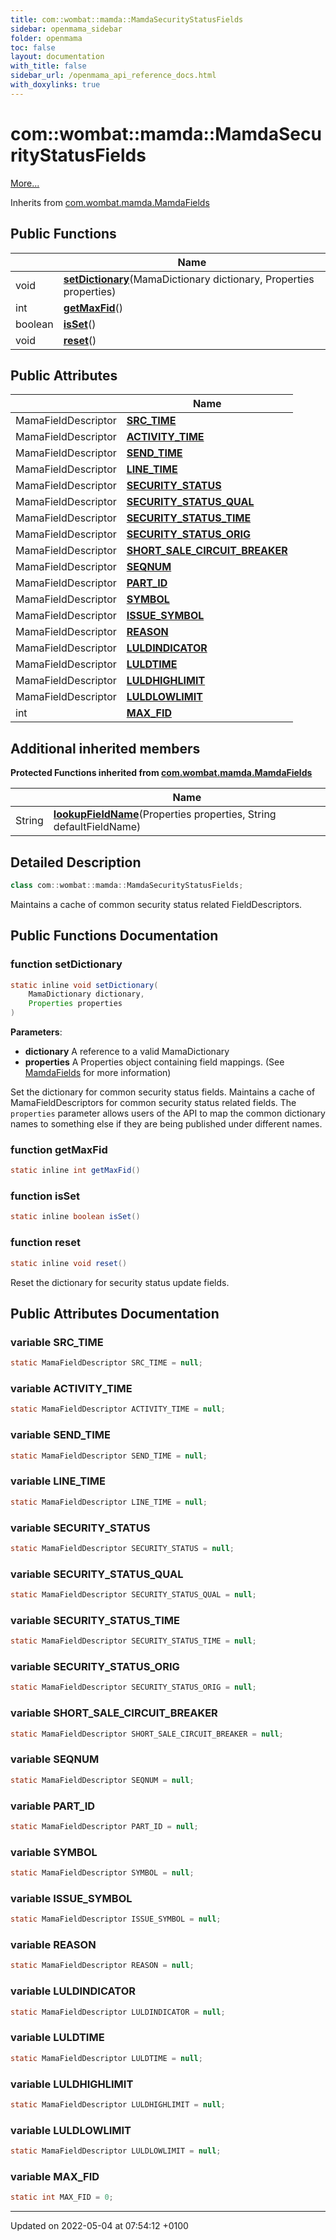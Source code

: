 ```yaml
---
title: com::wombat::mamda::MamdaSecurityStatusFields
sidebar: openmama_sidebar
folder: openmama
toc: false
layout: documentation
with_title: false
sidebar_url: /openmama_api_reference_docs.html
with_doxylinks: true
---
```


# com::wombat::mamda::MamdaSecurityStatusFields



 [More...](#detailed-description)

Inherits from [com.wombat.mamda.MamdaFields](classcom_1_1wombat_1_1mamda_1_1MamdaFields.html)

## Public Functions

|                | Name           |
| -------------- | -------------- |
| void | **[setDictionary](classcom_1_1wombat_1_1mamda_1_1MamdaSecurityStatusFields.html#function-setdictionary)**(MamaDictionary dictionary, Properties properties) |
| int | **[getMaxFid](classcom_1_1wombat_1_1mamda_1_1MamdaSecurityStatusFields.html#function-getmaxfid)**() |
| boolean | **[isSet](classcom_1_1wombat_1_1mamda_1_1MamdaSecurityStatusFields.html#function-isset)**() |
| void | **[reset](classcom_1_1wombat_1_1mamda_1_1MamdaSecurityStatusFields.html#function-reset)**() |

## Public Attributes

|                | Name           |
| -------------- | -------------- |
| MamaFieldDescriptor | **[SRC_TIME](classcom_1_1wombat_1_1mamda_1_1MamdaSecurityStatusFields.html#variable-src-time)**  |
| MamaFieldDescriptor | **[ACTIVITY_TIME](classcom_1_1wombat_1_1mamda_1_1MamdaSecurityStatusFields.html#variable-activity-time)**  |
| MamaFieldDescriptor | **[SEND_TIME](classcom_1_1wombat_1_1mamda_1_1MamdaSecurityStatusFields.html#variable-send-time)**  |
| MamaFieldDescriptor | **[LINE_TIME](classcom_1_1wombat_1_1mamda_1_1MamdaSecurityStatusFields.html#variable-line-time)**  |
| MamaFieldDescriptor | **[SECURITY_STATUS](classcom_1_1wombat_1_1mamda_1_1MamdaSecurityStatusFields.html#variable-security-status)**  |
| MamaFieldDescriptor | **[SECURITY_STATUS_QUAL](classcom_1_1wombat_1_1mamda_1_1MamdaSecurityStatusFields.html#variable-security-status-qual)**  |
| MamaFieldDescriptor | **[SECURITY_STATUS_TIME](classcom_1_1wombat_1_1mamda_1_1MamdaSecurityStatusFields.html#variable-security-status-time)**  |
| MamaFieldDescriptor | **[SECURITY_STATUS_ORIG](classcom_1_1wombat_1_1mamda_1_1MamdaSecurityStatusFields.html#variable-security-status-orig)**  |
| MamaFieldDescriptor | **[SHORT_SALE_CIRCUIT_BREAKER](classcom_1_1wombat_1_1mamda_1_1MamdaSecurityStatusFields.html#variable-short-sale-circuit-breaker)**  |
| MamaFieldDescriptor | **[SEQNUM](classcom_1_1wombat_1_1mamda_1_1MamdaSecurityStatusFields.html#variable-seqnum)**  |
| MamaFieldDescriptor | **[PART_ID](classcom_1_1wombat_1_1mamda_1_1MamdaSecurityStatusFields.html#variable-part-id)**  |
| MamaFieldDescriptor | **[SYMBOL](classcom_1_1wombat_1_1mamda_1_1MamdaSecurityStatusFields.html#variable-symbol)**  |
| MamaFieldDescriptor | **[ISSUE_SYMBOL](classcom_1_1wombat_1_1mamda_1_1MamdaSecurityStatusFields.html#variable-issue-symbol)**  |
| MamaFieldDescriptor | **[REASON](classcom_1_1wombat_1_1mamda_1_1MamdaSecurityStatusFields.html#variable-reason)**  |
| MamaFieldDescriptor | **[LULDINDICATOR](classcom_1_1wombat_1_1mamda_1_1MamdaSecurityStatusFields.html#variable-luldindicator)**  |
| MamaFieldDescriptor | **[LULDTIME](classcom_1_1wombat_1_1mamda_1_1MamdaSecurityStatusFields.html#variable-luldtime)**  |
| MamaFieldDescriptor | **[LULDHIGHLIMIT](classcom_1_1wombat_1_1mamda_1_1MamdaSecurityStatusFields.html#variable-luldhighlimit)**  |
| MamaFieldDescriptor | **[LULDLOWLIMIT](classcom_1_1wombat_1_1mamda_1_1MamdaSecurityStatusFields.html#variable-luldlowlimit)**  |
| int | **[MAX_FID](classcom_1_1wombat_1_1mamda_1_1MamdaSecurityStatusFields.html#variable-max-fid)**  |

## Additional inherited members

**Protected Functions inherited from [com.wombat.mamda.MamdaFields](classcom_1_1wombat_1_1mamda_1_1MamdaFields.html)**

|                | Name           |
| -------------- | -------------- |
| String | **[lookupFieldName](classcom_1_1wombat_1_1mamda_1_1MamdaFields.html#function-lookupfieldname)**(Properties properties, String defaultFieldName) |


## Detailed Description

```java
class com::wombat::mamda::MamdaSecurityStatusFields;
```


Maintains a cache of common security status related FieldDescriptors. 

## Public Functions Documentation

### function setDictionary

```java
static inline void setDictionary(
    MamaDictionary dictionary,
    Properties properties
)
```


**Parameters**: 

  * **dictionary** A reference to a valid MamaDictionary 
  * **properties** A Properties object containing field mappings. (See [MamdaFields](classcom_1_1wombat_1_1mamda_1_1MamdaFields.html) for more information) 


Set the dictionary for common security status fields. Maintains a cache of MamaFieldDescriptors for common security status related fields. The `properties` parameter allows users of the API to map the common dictionary names to something else if they are being published under different names.


### function getMaxFid

```java
static inline int getMaxFid()
```


### function isSet

```java
static inline boolean isSet()
```


### function reset

```java
static inline void reset()
```


Reset the dictionary for security status update fields. 


## Public Attributes Documentation

### variable SRC_TIME

```java
static MamaFieldDescriptor SRC_TIME = null;
```


### variable ACTIVITY_TIME

```java
static MamaFieldDescriptor ACTIVITY_TIME = null;
```


### variable SEND_TIME

```java
static MamaFieldDescriptor SEND_TIME = null;
```


### variable LINE_TIME

```java
static MamaFieldDescriptor LINE_TIME = null;
```


### variable SECURITY_STATUS

```java
static MamaFieldDescriptor SECURITY_STATUS = null;
```


### variable SECURITY_STATUS_QUAL

```java
static MamaFieldDescriptor SECURITY_STATUS_QUAL = null;
```


### variable SECURITY_STATUS_TIME

```java
static MamaFieldDescriptor SECURITY_STATUS_TIME = null;
```


### variable SECURITY_STATUS_ORIG

```java
static MamaFieldDescriptor SECURITY_STATUS_ORIG = null;
```


### variable SHORT_SALE_CIRCUIT_BREAKER

```java
static MamaFieldDescriptor SHORT_SALE_CIRCUIT_BREAKER = null;
```


### variable SEQNUM

```java
static MamaFieldDescriptor SEQNUM = null;
```


### variable PART_ID

```java
static MamaFieldDescriptor PART_ID = null;
```


### variable SYMBOL

```java
static MamaFieldDescriptor SYMBOL = null;
```


### variable ISSUE_SYMBOL

```java
static MamaFieldDescriptor ISSUE_SYMBOL = null;
```


### variable REASON

```java
static MamaFieldDescriptor REASON = null;
```


### variable LULDINDICATOR

```java
static MamaFieldDescriptor LULDINDICATOR = null;
```


### variable LULDTIME

```java
static MamaFieldDescriptor LULDTIME = null;
```


### variable LULDHIGHLIMIT

```java
static MamaFieldDescriptor LULDHIGHLIMIT = null;
```


### variable LULDLOWLIMIT

```java
static MamaFieldDescriptor LULDLOWLIMIT = null;
```


### variable MAX_FID

```java
static int MAX_FID = 0;
```


-------------------------------

Updated on 2022-05-04 at 07:54:12 +0100